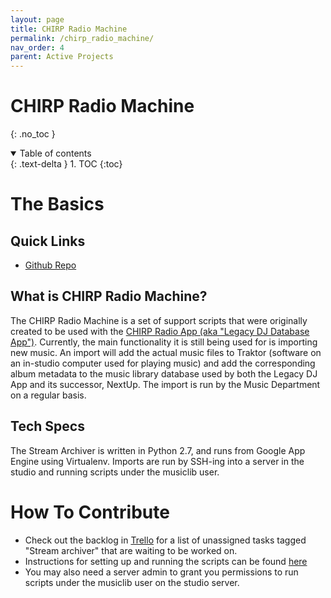 ```yaml
---
layout: page
title: CHIRP Radio Machine
permalink: /chirp_radio_machine/
nav_order: 4
parent: Active Projects
---
```


# CHIRP Radio Machine
{: .no_toc }

<details open markdown="block">
  <summary>
    Table of contents
  </summary>
  {: .text-delta }
1. TOC
{:toc}
</details>

# The Basics

## Quick Links
* [Github Repo](https://github.com/chirpradio/chirpradio-machine)

## What is CHIRP Radio Machine?
The CHIRP Radio Machine is a set of support scripts that were originally created to be used with the [CHIRP Radio App (aka "Legacy DJ Database App")](legacy_dj_ap.md). Currently, the main functionality it is still being used for is importing new music. An import will add the actual music files to Traktor (software on an in-studio computer used for playing music) and add the corresponding album metadata to the music library database used by both the Legacy DJ App and its successor, NextUp. The import is run by the Music Department on a regular basis.

## Tech Specs
The Stream  Archiver is written in Python 2.7, and runs from Google App Engine using Virtualenv. Imports are run by SSH-ing into a server in the studio and running scripts under the musiclib user.

# How To Contribute
* Check out the backlog in [Trello](https://trello.com/b/B1L4W9A9/dev-projects) for a list of unassigned tasks tagged "Stream archiver" that are waiting to be worked on.
* Instructions for setting up and running the scripts can be found [here](https://github.com/chirpradio/chirpradio-machine)
* You may also need a server admin to grant you permissions to run scripts under the musiclib user on the studio server.